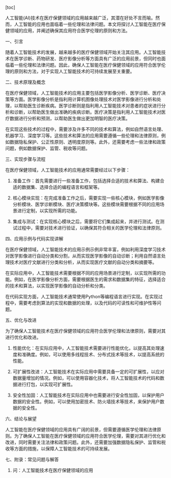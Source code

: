 
[toc]                    
                
                
人工智能(AI)技术在医疗保健领域的应用越来越广泛，其潜在好处不言而喻。然而，人工智能的应用也面临着一些伦理和法律问题。本文将探讨人工智能在医疗保健领域的应用，并阐述确保其应用符合医学伦理的原则和方法。

一、引言

随着人工智能技术的发展，越来越多的医疗保健领域开始关注其应用。人工智能技术在医学诊断、药物研发、医疗影像分析等方面具有广泛的应用前景，但同时也面临着一些伦理和法律问题。因此，确保人工智能在医疗保健领域的应用符合医学伦理的原则和方法，对于实现人工智能技术的可持续发展至关重要。

二、技术原理及概念

在医疗保健领域，人工智能技术的应用主要包括医学影像分析、医学诊断、医疗决策等方面。医学影像分析是指利用计算机图像处理技术对医学影像进行分析和处理，以帮助医生诊断疾病。医学诊断则是指利用人工智能技术对患者的症状进行分析和诊断，以帮助医生做出准确的疾病诊断。医疗决策是指利用人工智能技术对医疗数据进行分析和预测，以帮助医生做出更加明智的医疗决策。

在实现这些技术的过程中，需要涉及许多不同的技术和算法，例如自然语言处理、机器学习、深度学习等。这些技术和算法的应用需要遵循一些伦理和法律原则，例如数据隐私保护、公正性原则、透明度原则等。此外，还需要考虑一些法律和政策问题，例如数据保护、监管、税收等问题。

三、实现步骤与流程

在医疗保健领域，人工智能技术的应用通常需要经过以下步骤：

1. 准备工作：首先需要进行一些准备工作，包括选择合适的技术和算法、构建合适的数据集、选择合适的编程语言和框架等。

2. 核心模块实现：在完成准备工作之后，需要实现一些核心模块，例如医学影像分析模块、医学诊断模块、医疗决策模块等。这些模块需要根据不同的应用场景进行定制，以实现所需的功能。

3. 集成与测试：在实现核心模块之后，需要将它们集成起来，并进行测试。在测试过程中，需要对技术进行验证，以确保其符合相关的医学伦理和法律原则。

四、应用示例与代码实现讲解

在医疗保健领域，人工智能技术的应用示例示例非常丰富，例如利用深度学习技术对医学影像进行自动分类和分割，从而实现医学影像的自动诊断；利用自然语言处理技术对医疗文献进行分类和分析，从而实现医疗文献的自动分类和摘要等。

在实际应用中，人工智能技术需要根据不同的应用场景进行定制，以实现所需的功能。例如，在医学影像分析方面，需要根据医生的需求和数据集的特征，选择适合的技术和算法，以实现医学影像的自动分析和分类。

在代码实现方面，人工智能技术通常使用Python等编程语言进行实现。在实现过程中，需要考虑到算法的实现和数据的处理，以及代码的可读性和可维护性等问题。

五、优化与改进

为了确保人工智能技术在医疗保健领域的应用符合医学伦理和法律原则，需要对其进行优化和改进。

1. 性能优化：在实际应用中，人工智能技术需要进行性能优化，以提高其处理速度和准确度。例如，可以使用多线程技术、分布式技术等技术，以提高系统的性能。

2. 可扩展性改进：人工智能技术在实际应用中需要具备一定的可扩展性，以应对数据量增加的情况。例如，可以使用容器化技术，将人工智能技术的代码和数据进行打包，以实现可扩展性。

3. 安全性加固：人工智能技术在实际应用中也需要进行安全性加固，以保护用户数据的安全性。例如，可以使用加密技术、防火墙技术等技术，来保护用户数据的安全性。

六、结论与展望

人工智能在医疗保健领域的应用具有广阔的前景，但需要遵循医学伦理和法律原则。为了确保人工智能在医疗保健领域的应用符合医学伦理，需要对其进行优化和改进，同时需要关注法律和政策问题。此外，还需要加强数据隐私保护、监管和税收等方面的措施，以保障人工智能技术的可持续发展。

七、附录：常见问题与解答

1. 问：人工智能技术在医疗保健领域的应用

